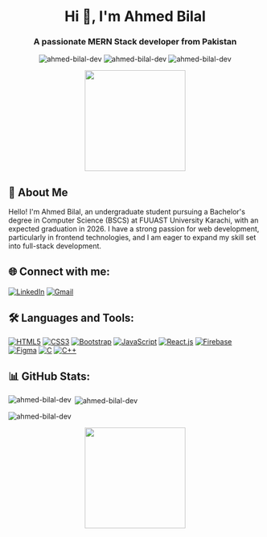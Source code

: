 <h1 align="center">Hi 👋, I'm Ahmed Bilal</h1>
<h3 align="center">A passionate MERN Stack developer from Pakistan</h3>

<p align="center">
  <img src="https://komarev.com/ghpvc/?username=ahmed-bilal-dev&label=Profile%20views&color=0e75b6&style=flat" alt="ahmed-bilal-dev" />
  <img src="https://img.shields.io/github/followers/ahmed-bilal-dev?label=Followers" alt="ahmed-bilal-dev" />
  <img src="https://img.shields.io/github/stars/ahmed-bilal-dev?label=Stars" alt="ahmed-bilal-dev" />
</p>

<p align="center">
  <img src="https://media.giphy.com/media/M9gbBd9nbDrOTu1Mqx/giphy.gif" width="200"/>
</p>

## 🚀 About Me
Hello! I'm Ahmed Bilal, an undergraduate student pursuing a Bachelor's degree in Computer Science (BSCS) at FUUAST University Karachi, with an expected graduation in 2026. I have a strong passion for web development, particularly in frontend technologies, and I am eager to expand my skill set into full-stack development.

## 🌐 Connect with me:
<p align="left">
<a href="https://linkedin.com/in/www.linkedin.com/in/ahmedbilal786" target="blank"><img align="center" src="https://img.icons8.com/fluent/48/000000/linkedin.png" alt="LinkedIn" /></a>
<a href="mailto:ahmedbilal786.1947@gmail.com" target="blank"><img align="center" src="https://img.icons8.com/fluent/48/000000/gmail.png" alt="Gmail" /></a>
</p>

## 🛠️ Languages and Tools:
<p align="left">
  <a href="https://www.w3.org/html/" target="_blank"><img src="https://img.icons8.com/color/48/000000/html-5.png" alt="HTML5"/></a>
  <a href="https://www.w3schools.com/css/" target="_blank"><img src="https://img.icons8.com/color/48/000000/css3.png" alt="CSS3"/></a>
  <a href="https://getbootstrap.com" target="_blank"><img src="https://img.icons8.com/color/48/000000/bootstrap.png" alt="Bootstrap"/></a>
  <a href="https://developer.mozilla.org/en-US/docs/Web/JavaScript" target="_blank"><img src="https://img.icons8.com/color/48/000000/javascript.png" alt="JavaScript"/></a>
  <a href="https://reactjs.org/" target="_blank"><img src="https://img.icons8.com/color/48/000000/react-native.png" alt="React.js"/></a>
  <a href="https://firebase.google.com/" target="_blank"><img src="https://img.icons8.com/color/48/000000/firebase.png" alt="Firebase"/></a>
  <a href="https://www.figma.com/" target="_blank"><img src="https://img.icons8.com/color/48/000000/figma.png" alt="Figma"/></a>
  <a href="https://www.cprogramming.com/" target="_blank"><img src="https://img.icons8.com/color/48/000000/c-programming.png" alt="C"/></a>
  <a href="https://www.w3schools.com/cpp/" target="_blank"><img src="https://img.icons8.com/color/48/000000/c-plus-plus-logo.png" alt="C++"/></a>
</p>

## 📊 GitHub Stats:
<p><img align="left" src="https://github-readme-stats.vercel.app/api/top-langs?username=ahmed-bilal-dev&show_icons=true&locale=en&layout=compact" alt="ahmed-bilal-dev" /></p>

<p>&nbsp;<img align="center" src="https://github-readme-stats.vercel.app/api?username=ahmed-bilal-dev&show_icons=true&locale=en" alt="ahmed-bilal-dev" /></p>

<p><img align="center" src="https://github-readme-streak-stats.herokuapp.com/?user=ahmed-bilal-dev&" alt="ahmed-bilal-dev" /></p>

<p align="center">
  <img src="https://media.giphy.com/media/QssGEmpkyEOhBCb7e1/giphy.gif" width="200"/>
</p>

